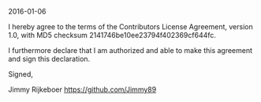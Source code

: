 2016-01-06

I hereby agree to the terms of the Contributors License
Agreement, version 1.0, with MD5 checksum
2141746be10ee23794f402369cf644fc.

I furthermore declare that I am authorized and able to make this
agreement and sign this declaration.

Signed,

Jimmy Rijkeboer
https://github.com/Jimmy89
